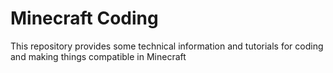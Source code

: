 # Minecraft Coding

This repository provides some technical information and tutorials for coding and making things compatible in Minecraft
